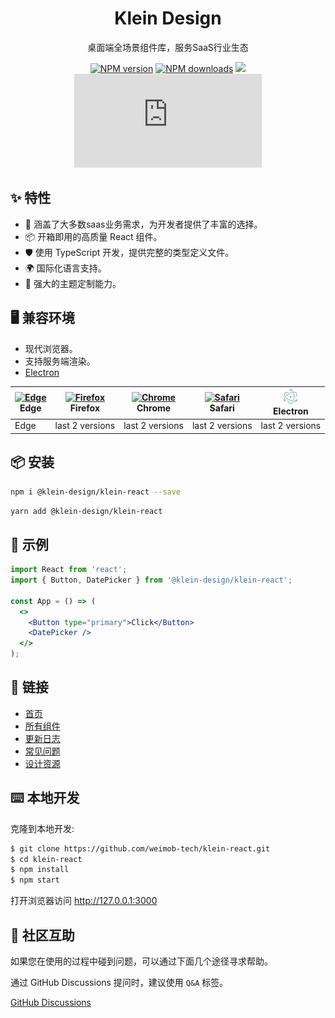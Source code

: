 <h1 align="center">Klein Design</h1>

<div align="center">

桌面端全场景组件库，服务SaaS行业生态

[![NPM version][npm-image]][npm-url]
[![NPM downloads][download-image]][download-url]
[![][bundlephobia-image]][bundlephobia-url]
[![][bundlesize-js-image]][unpkg-js-url]

[npm-image]: https://img.shields.io/npm/v/@klein-design/klein-react
[npm-url]: https://www.npmjs.com/package/@klein-design/klein-react
[download-image]: https://img.shields.io/npm/dm/@klein-design/klein-react.svg?style=flat-square
[download-url]: https://www.npmjs.com/package/@klein-design/klein-react
[bundlephobia-image]: https://badgen.net/bundlephobia/minzip/@klein-design/klein-react?style=flat-square
[bundlephobia-url]: https://bundlephobia.com/package/@klein-design/klein-react
[bundlesize-js-image]: https://img.badgesize.io/https:/unpkg.com/@klein-design/klein-react/dist/@klein-design/klein-react.min.js?label=kleinreact.min.js&compression=gzip&style=flat-square
[unpkg-js-url]: https://unpkg.com/browse/@klein-design/klein-react/dist/@klein-design/klein-react.min.js

</div>

## ✨ 特性

- 🌈 涵盖了大多数saas业务需求，为开发者提供了丰富的选择。
- 📦 开箱即用的高质量 React 组件。
- 🛡 使用 TypeScript 开发，提供完整的类型定义文件。
- 🌍 国际化语言支持。
- 🎨 强大的主题定制能力。

## 🖥 兼容环境

- 现代浏览器。
- 支持服务端渲染。
- [Electron](https://www.electronjs.org/)

| [<img src="https://raw.githubusercontent.com/alrra/browser-logos/master/src/edge/edge_48x48.png" alt="Edge" width="24px" height="24px" />](http://godban.github.io/browsers-support-badges/)<br>Edge | [<img src="https://raw.githubusercontent.com/alrra/browser-logos/master/src/firefox/firefox_48x48.png" alt="Firefox" width="24px" height="24px" />](http://godban.github.io/browsers-support-badges/)<br>Firefox | [<img src="https://raw.githubusercontent.com/alrra/browser-logos/master/src/chrome/chrome_48x48.png" alt="Chrome" width="24px" height="24px" />](http://godban.github.io/browsers-support-badges/)<br>Chrome | [<img src="https://raw.githubusercontent.com/alrra/browser-logos/master/src/safari/safari_48x48.png" alt="Safari" width="24px" height="24px" />](http://godban.github.io/browsers-support-badges/)<br>Safari | [<img src="https://raw.githubusercontent.com/alrra/browser-logos/master/src/electron/electron_48x48.png" alt="Electron" width="24px" height="24px" />](http://godban.github.io/browsers-support-badges/)<br>Electron |
| --- | --- | --- | --- | --- |
| Edge | last 2 versions | last 2 versions | last 2 versions | last 2 versions |

## 📦 安装

```bash
npm i @klein-design/klein-react --save
```

```bash
yarn add @klein-design/klein-react
```

## 🔨 示例

```jsx
import React from 'react';
import { Button, DatePicker } from '@klein-design/klein-react';

const App = () => (
  <>
    <Button type="primary">Click</Button>
    <DatePicker />
  </>
);
```

## 🔗 链接

- [首页](https://klein.weimob.com/)
- [所有组件](https://klein.weimob.com/components/button)
- [更新日志](CHANGELOG.zh-CN.md)
- [常见问题](https://klein.weimob.com/guide/q&a)
- [设计资源](https://klein.weimob.com/guide/resource)

## ⌨️ 本地开发

克隆到本地开发:

```bash
$ git clone https://github.com/weimob-tech/klein-react.git
$ cd klein-react
$ npm install
$ npm start
```

打开浏览器访问 http://127.0.0.1:3000 

## 👥 社区互助

如果您在使用的过程中碰到问题，可以通过下面几个途径寻求帮助。

通过 GitHub Discussions 提问时，建议使用 `Q&A` 标签。

[GitHub Discussions](https://github.com/weimob-tech/klein-react/issues)